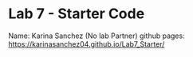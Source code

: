 # Lab 7 - Starter Code
Name: Karina Sanchez (No lab Partner)
github pages: https://karinasanchez04.github.io/Lab7_Starter/